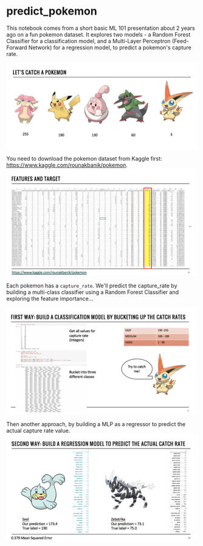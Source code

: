 # predict_pokemon
This notebook comes from a short basic ML 101 presentation about 2 years ago on a fun pokemon dataset. It explores two models - a Random Forest Classifier for a classification model, and a Multi-Layer Perceptron (Feed-Forward Network) for a regression model, to predict a pokemon's capture rate. 

![](overview.png)

You need to download the pokemon dataset from Kaggle first: https://www.kaggle.com/rounakbanik/pokemon. 
![](dataset.png)

Each pokemon has a `capture_rate`. We'll predict the capture_rate by building a multi-class classifier using a Random Forest Classifier and exploring the feature importance...

![](class.png)

Then another approach, by building a MLP as a regressor to predict the actual capture rate value. 
![](regress.png)


